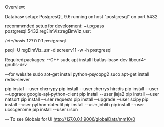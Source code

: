Overview:


Database setup:
PostgresQL 9.6 running on host "postgresql" on port 5432

recommended setup for development:
~/.pgpass
postgresql:5432:regElmViz:regElmViz_usr:<password>

/etc/hosts
127.0.0.1   postgresql

psql -U regElmViz_usr -d screenv11 -w -h postgresql

Required packages:
--C++
sudo apt install libatlas-base-dev  libcurl4-gnutls-dev

--for website
sudo apt-get install python-psycopg2
sudo apt-get install redis-server

pip install --user cherrypy
pip install --user cherrys hiredis
pip install --user  --upgrade google-api-python-client
pip install --user  jinja2
pip install --user  natsort
pip install --user  requests
pip install --upgrade --user scipy
pip install --user python-dateutil
pip install --user joblib
pip install --user ucscgenome
pip install --user ujson

-- To see Globals for UI
http://127.0.0.1:9006/globalData/mm10/0
